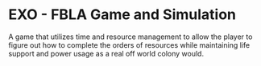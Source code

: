 # EXO - FBLA Game and Simulation

A game that utilizes time and resource management to allow the player to figure out how to complete the orders of resources while maintaining life support and power usage as a real off world colony would.
